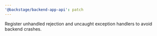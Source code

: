 ```yaml
---
'@backstage/backend-app-api': patch
---
```


Register unhandled rejection and uncaught exception handlers to avoid backend crashes.
